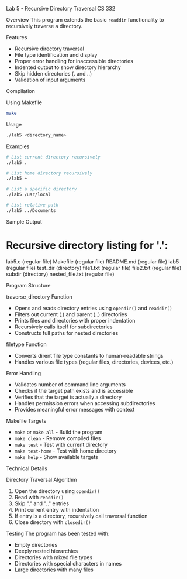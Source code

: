 Lab 5 - Recursive Directory Traversal
CS 332

Overview
This program extends the basic `readdir` functionality to recursively traverse a directory.

Features
- Recursive directory traversal
- File type identification and display
- Proper error handling for inaccessible directories
- Indented output to show directory hierarchy
- Skip hidden directories (. and ..)
- Validation of input arguments

Compilation

Using Makefile
```bash
make
```

Usage
```bash
./lab5 <directory_name>
```

Examples
```bash
# List current directory recursively
./lab5 .

# List home directory recursively
./lab5 ~

# List a specific directory
./lab5 /usr/local

# List relative path
./lab5 ../Documents
```
Sample Output

Recursive directory listing for '.':
=====================================
  lab5.c (regular file)
  Makefile (regular file)
  README.md (regular file)
  lab5 (regular file)
  test_dir (directory)
    file1.txt (regular file)
    file2.txt (regular file)
    subdir (directory)
      nested_file.txt (regular file)

Program Structure

traverse_directory Function
- Opens and reads directory entries using `opendir()` and `readdir()`
- Filters out current (.) and parent (..) directories
- Prints files and directories with proper indentation
- Recursively calls itself for subdirectories
- Constructs full paths for nested directories

filetype Function
- Converts dirent file type constants to human-readable strings
- Handles various file types (regular files, directories, devices, etc.)


Error Handling
- Validates number of command line arguments
- Checks if the target path exists and is accessible
- Verifies that the target is actually a directory
- Handles permission errors when accessing subdirectories
- Provides meaningful error messages with context

Makefile Targets
- `make` or `make all` - Build the program
- `make clean` - Remove compiled files
- `make test` - Test with current directory
- `make test-home` - Test with home directory
- `make help` - Show available targets

Technical Details

Directory Traversal Algorithm
1. Open the directory using `opendir()`
2. Read with `readdir()`
3. Skip "." and ".." entries
4. Print current entry with indentation
5. If entry is a directory, recursively call traversal function
6. Close directory with `closedir()`

Testing
The program has been tested with:
- Empty directories
- Deeply nested hierarchies
- Directories with mixed file types
- Directories with special characters in names
- Large directories with many files
